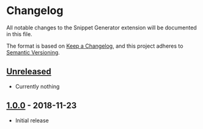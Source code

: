 # Changelog
All notable changes to the Snippet Generator extension will be documented in this file.

The format is based on [Keep a Changelog](https://keepachangelog.com/en/1.0.0/),
and this project adheres to [Semantic Versioning](https://semver.org/spec/v2.0.0.html).

## [Unreleased]
- Currently nothing

## [1.0.0] - 2018-11-23
- Initial release

[Unreleased]: https://github.com/654wak654/snippet-generator/compare/v1.0.0...HEAD
[1.0.0]: https://github.com/654wak654/snippet-generator/compare/9980d765bb5ba3a3468746012cc26b94f1aaa9c8...v1.0.0
